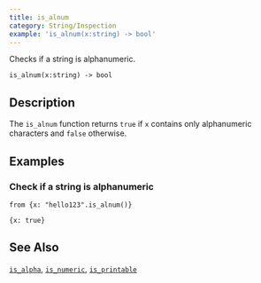 ```yaml
---
title: is_alnum
category: String/Inspection
example: 'is_alnum(x:string) -> bool'
---
```



Checks if a string is alphanumeric.

```tql
is_alnum(x:string) -> bool
```

## Description

The `is_alnum` function returns `true` if `x` contains only alphanumeric
characters and `false` otherwise.

## Examples

### Check if a string is alphanumeric

```tql
from {x: "hello123".is_alnum()}
```

```tql
{x: true}
```

## See Also

[`is_alpha`](/reference/functions/is_alpha),
[`is_numeric`](/reference/functions/is_numeric),
[`is_printable`](/reference/functions/is_printable)
